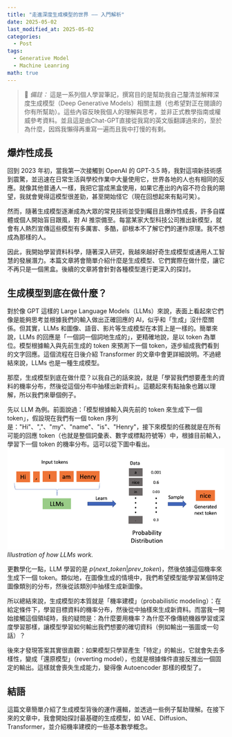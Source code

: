 ```yaml
---
title: "走進深度生成模型的世界 —— 入門解析"
date: 2025-05-02
last_modified_at: 2025-05-02
categories:
  - Post
tags:
  - Generative Model
  - Machine Leanring
math: true
---
```

> 📌 *備註：* 這是一系列個人學習筆記，撰寫目的是幫助我自己釐清並解釋深度生成模型（Deep Generative Models）相關主題（也希望對正在閱讀的你有所幫助）。這些內容反映我個人的理解與思考，並非正式教學指南或權威參考資料。並且這是由Chat-GPT直接從我寫的英文版翻譯過來的，至於為什麼，因爲我懶得再重寫一遍而且我中打慢的有剩。

## 爆炸性成長
回到 2023 年初，當我第一次接觸到 OpenAI 的 GPT-3.5 時，我對這項新技術感到震驚，並迅速在日常生活與學校作業中大量使用它，世界各地的人也有相同的反應。就像其他普通人一樣，我把它當成黑盒使用，如果它產出的內容不符合我的期望，我就會覺得這模型很差勁，甚至開始怪它（現在回想起來有點可笑）。

然而，隨著生成模型逐漸成為大眾的常見技術並受到矚目且爆炸性成長，許多自媒體或個人開始盲目跟風，對 AI 推崇備至。每當某家大型科技公司推出新模型，就會有人熱烈宣傳這些模型有多厲害、多酷，卻根本不了解它們的運作原理。我不想成為那樣的人。

因此，我開始學習資料科學，隨著深入研究，我越來越好奇生成模型或通用人工智慧的發展潛力。本篇文章將會簡單介紹什麼是生成模型、它們實際在做什麼，讓它不再只是一個黑盒。後續的文章將會針對各種模型進行更深入的探討。

## 生成模型到底在做什麼？
對於像 GPT 這樣的 Large Language Models（LLMs）來說，表面上看起來它們像是能夠思考並根據我們的輸入做出正確回應的 AI，似乎和「生成」沒什麼關係。但其實，LLMs 和圖像、語音、影片等生成模型在本質上是一樣的。簡單來說，LLMs 的回應是「一個詞一個詞地生成的」，更精確地說，是以 token 為單位。模型根據輸入與先前生成的 token 來預測下一個 token，逐步組成我們看到的文字回應。這個流程在日後介紹 Transformer 的文章中會更詳細說明。不過總結來說，LLMs 也是一種生成模型。

那麼，生成模型到底在做什麼？以我自己的話來說，就是「學習我們想要產生的資料的機率分布，然後從這個分布中抽樣出新資料」。這聽起來有點抽象也難以理解，所以我們來舉個例子。

先以 LLM 為例。前面說過：「模型根據輸入與先前的 token 來生成下一個 token」，假設現在我們有一個 token 序列是："Hi"、","、"my"、"name"、"is"、"Henry"，接下來模型的任務就是在所有可能的回應 token（也就是整個詞彙表、數字或標點符號等）中，根據目前輸入，學習下一個 token 的機率分布。這可以從下圖中看出。
![Illustration of how LLMs work.](/assets/images/TDGM-1/DGM_EX1.png)*Illustration of how LLMs work.*

更數學化一點，LLM 學習的是 $p(next\_token|prev\_token)$，然後依據這個機率來生成下一個 token。類似地，在圖像生成的情境中，我們希望模型能學習某個特定圖像類別的分布，然後從該類別中抽樣生成新圖像。

所以總結來說，生成模型的本質就是「機率建模」（probabilistic modeling）：在給定條件下，學習目標資料的機率分布，然後從中抽樣來生成新資料。而當我一開始接觸這個領域時，我的疑問是：為什麼要用機率？為什麼不像傳統機器學習或深度學習那樣，讓模型學習如何輸出我們想要的確切資料（例如輸出一張圖或一句話）？

後來才發現答案其實很直觀：如果模型只學習產生「特定」的輸出，它就會失去多樣性，變成「還原模型」（reverting model），也就是根據條件直接反推出一個固定的輸出。這樣就會喪失生成能力，變得像 Autoencoder 那樣的模型了。

## 結語
這篇文章簡單介紹了生成模型背後的運作邏輯，並透過一些例子幫助理解。在接下來的文章中，我會開始探討最基礎的生成模型，如 VAE、Diffusion、Transformer，並介紹機率建模的一些基本數學概念。
